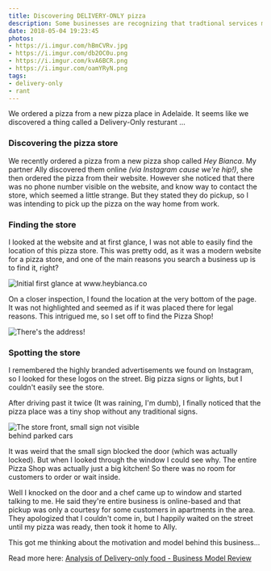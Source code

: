```yaml
---
title: Discovering DELIVERY-ONLY pizza 
description: Some businesses are recognizing that tradtional services may be redundant. We found this out the hard way, while ordering a pizza.
date: 2018-05-04 19:23:45
photos: 
- https://i.imgur.com/hBmCVRv.jpg
- https://i.imgur.com/db2OC0u.png
- https://i.imgur.com/kvA6BCR.png
- https://i.imgur.com/oamYRyN.png
tags:
- delivery-only
- rant
---
```


We ordered a pizza from a new pizza place in Adelaide. It seems like we discovered a thing called a Delivery-Only resturant ...

<!-- more --> 

### Discovering the pizza store

We recently ordered a pizza from a new pizza shop called *Hey Bianca*. My partner Ally discovered them online *(via Instagram cause we're hip!)*, she then ordered the pizza from their website. However she noticed that there was no phone number visible on the website, and know way to contact the store, which seemed a little strange. But they stated they do pickup, so I was intending to pick up the pizza on the way home from work.

### Finding the store

I looked at the website and at first glance, I was not able to easily find the location of this pizza store. This was pretty odd, as it was a modern website for a pizza store, and one of the main reasons you search a business up is to find it, right?

<img src="https://i.imgur.com/db2OC0u.png" alt="Initial first glance at www.heybianca.co " style="max-width: 300px;"/>

On a closer inspection, I found the location at the very bottom of the page. It was not highlighted and seemed as if it was placed there for legal reasons. This intrigued me, so I set off to find the Pizza Shop!

<img src="https://i.imgur.com/kvA6BCR.png" alt="There's the address!" style="max-width: 300px;"/>

### Spotting the store

I remembered the highly branded advertisements we found on Instagram, so I looked for these logos on the street. Big pizza signs or lights, but I couldn't easily see the store. 

After driving past it twice (It was raining, I'm dumb), I finally noticed that the pizza place was a tiny shop without any traditional signs.

<img src="https://i.imgur.com/oamYRyN.png" alt="The store front, small sign not visible behind parked cars" style="max-width: 300px;"/>

It was weird that the small sign blocked the door (which was actually locked). But when I looked through the window I could see why. The entire Pizza Shop was actually just a big kitchen! So there was no room for customers to order or wait inside.

Well I knocked on the door and a chef came up to window and started talking to me. He said they're entire business is online-based and that pickup was only a courtesy for some customers in apartments in the area. They apologized that I couldn't come in, but I happily waited on the street until my pizza was ready, then took it home to Ally.

This got me thinking about the motivation and model behind this business... 

Read more here: [Analysis of Delivery-only food - Business Model Review](/analysis-delivery-only-restaurants/)
